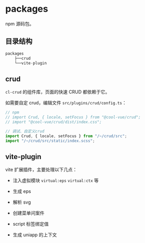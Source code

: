 # packages

npm 源码包。

## 目录结构

```js
packages
    ├──crud
    └──vite-plugin
```

## crud

`cl-crud` 的组件库，页面的快速 CRUD 都依赖于它。

如需要自定 crud，编辑文件 `src/plugins/crud/config.ts`：

```ts
// npm
// import Crud, { locale, setFocus } from "@cool-vue/crud";
// import "@cool-vue/crud/dist/index.css";

// 调试、自定义crud
import Crud, { locale, setFocus } from "/~/crud/src";
import "/~/crud/src/static/index.scss";
```

## vite-plugin

vite 扩展插件，主要处理以下几点：

- 注入虚拟模块 `virtual:eps` `virtual:ctx` 等

- 生成 eps

- 解析 svg

- 创建菜单问案件

- script 标签绑定值

- 生成 uniapp 的上下文
